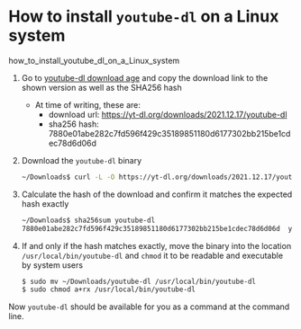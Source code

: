 # How to install `youtube-dl` on a Linux system
how_to_install_youtube_dl_on_a_Linux_system


1. Go to [youtube-dl download age](https://ytdl-org.github.io/youtube-dl/download.html) and copy the download link to the shown version as well as the SHA256 hash
    * At time of writing, these are:
        * download url: https://yt-dl.org/downloads/2021.12.17/youtube-dl
        * sha256 hash: 7880e01abe282c7fd596f429c35189851180d6177302bb215be1cdec78d6d06d
2. Download the `youtube-dl` binary

    ```bash
    ~/Downloads$ curl -L -O https://yt-dl.org/downloads/2021.12.17/youtube-dl
    ```

3. Calculate the hash of the download and confirm it matches the expected hash exactly

    ```bash
    ~/Downloads$ sha256sum youtube-dl
    7880e01abe282c7fd596f429c35189851180d6177302bb215be1cdec78d6d06d  youtube-dl
    ```

4. If and only if the hash matches exactly, move the binary into the location `/usr/local/bin/youtube-dl` and `chmod` it to be readable and executable by system users

    ```bash
    $ sudo mv ~/Downloads/youtube-dl /usr/local/bin/youtube-dl
    $ sudo chmod a+rx /usr/local/bin/youtube-dl
    ```

Now `youtube-dl` should be available for you as a command at the command line.